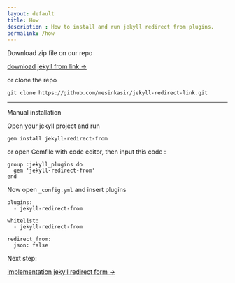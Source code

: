 ```yaml
---
layout: default
title: How
description : How to install and run jekyll redirect from plugins.
permalink: /how
---
```


Download zip file on our repo 

[download jekyll from link →](https://github.com/mesinkasir/jekyll-redirect-link/archive/refs/heads/main.zip)

or clone the repo

`git clone https://github.com/mesinkasir/jekyll-redirect-link.git`

--------

Manual installation

Open your jekyll project and run 

`gem install jekyll-redirect-from`

or open Gemfile with code editor, then input this code :

```
group :jekyll_plugins do
  gem 'jekyll-redirect-from'
end
```

Now open `_config.yml` and insert plugins

```
plugins:
  - jekyll-redirect-from

whitelist:
  - jekyll-redirect-from

redirect_from:
  json: false
```

Next step: 

[implementation jekyll redirect form →](https://mesinkasir.github.io/jekyll-redirect-link/implementation)
